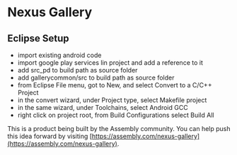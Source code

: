# Nexus Gallery

## Eclipse Setup
+ import existing android code
+ import google play services lin project and add a reference to it
+ add src_pd to build path as source folder
+ add gallerycommon/src to build path as source folder
+ from Eclipse File menu, got to New, and select Convert to a C/C++ Project
+ in the convert wizard, under Project type, select Makefile project
+ in the same wizard, under Toolchains, select Android GCC
+ right click on project root, from Build Configurations select Build All

This is a product being built by the Assembly community. You can help push this idea forward by visiting [https://assembly.com/nexus-gallery](https://assembly.com/nexus-gallery).

